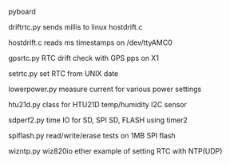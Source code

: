   pyboard 

driftrtc.py sends millis to linux hostdrift.c

hostdrift.c  reads ms timestamps on /dev/ttyAMC0

gpsrtc.py    RTC drift check with GPS pps on X1

setrtc.py    set RTC from UNIX date

lowerpower.py  measure current for various power settings

htu21d.py  class for HTU21D temp/humidity I2C sensor

sdperf2.py  time IO for SD, SPI SD, FLASH using timer2

spiflash.py  read/write/erase tests on 1MB SPI flash

wizntp.py   wiz820io ether example of setting RTC with NTP(UDP)
